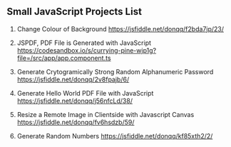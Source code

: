 ## Small JavaScript Projects List

1. Change Colour of Background
https://jsfiddle.net/donqq/f2bda7jp/23/

2. JSPDF, PDF File is Generated with JavaScript
https://codesandbox.io/s/currying-pine-wjp1g?file=/src/app/app.component.ts

3. Generate Crytogramically Strong Random Alphanumeric Password 
https://jsfiddle.net/donqq/2v8fpajb/6/ 

4. Generate Hello World PDF File with JavaScript
https://jsfiddle.net/donqq/j56nfcLd/38/

5. Resize a Remote Image in Clientside with Javascript Canvas
https://jsfiddle.net/donqq/fv6hsdzb/59/

6. Generate Random Numbers
https://jsfiddle.net/donqq/kf85xth2/2/
